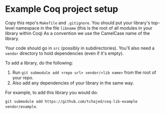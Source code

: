 # Example Coq project setup

Copy this repo's `Makefile` and `.gitignore`. You should put your library's top-level namespace in the file `libname` (this is the root of all modules in your library within Coq) As a convention we use the CamelCase name  of the library.

Your code should go in `src` (possibly in subdirectories). You'll also need a `vendor` directory to hold dependencies (even if it's empty).

To add a library, do the following:

1. Run `git submodule add <repo url> vendor/<lib name>` from the root of your repo.
2. Also add any dependencies of your library in the same way.

For example, to add this library you would do:

`git submodule add https://github.com/tchajed/coq-lib-example vendor/example`.
